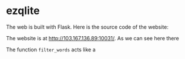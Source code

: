 # ezqlite

The web is built with Flask. Here is the source code of the website:


The website is at http://103.167.136.89:10031/. As we can see here there 

The function `filter_words` acts like a  
